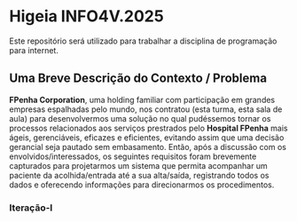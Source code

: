 # Higeia INFO4V.2025

Este repositório será utilizado para trabalhar a disciplina de programação para internet.

## Uma Breve Descrição do Contexto / Problema

**FPenha Corporation**, uma holding familiar com participação em grandes empresas espalhadas pelo mundo, nos contratou (esta turma, esta sala de aula) 
para desenvolvermos uma solução no qual pudéssemos tornar os processos relacionados aos serviços prestrados pelo **Hospital FPenha** mais ágeis, gerenciáveis, 
eficazes e eficientes, evitando assim que uma decisão gerancial seja pautado sem embasamento. Então, após a discussão com os envolvidos/interessados, 
os seguintes requisitos foram brevemente capturados para projetarmos um sistema que permita acompanhar um paciente da acolhida/entrada até a sua alta/saída, 
registrando todos os dados e oferecendo informações para direcionarmos os procedimentos.

### Iteração-I
